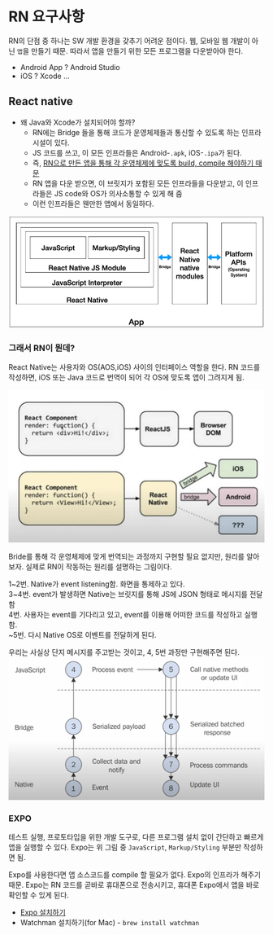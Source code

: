 # RN 요구사항

RN의 단점 중 하나는 SW 개발 환경을 갖추기 어려운 점이다.
웹, 모바일 웹 개발이 아닌 `앱`을 만들기 때문. 따라서 앱을 만들기 위한 모든 프로그램을 다운받아야 한다.
- Android App ? Android Studio
- iOS ? Xcode ...

## React native
- 왜 Java와 Xcode가 설치되어야 할까?
  - RN에는 Bridge 들을 통해 코드가 운영체제들과 통신할 수 있도록 하는 인프라시설이 있다.
  - JS 코드를 쓰고, 이 모든 인프라들은 Android-`.apk`, iOS-`.ipa`가 된다.
  - 즉, <U>RN으로 만든 앱을 통해 각 운영체제에 맞도록 build, compile 해야하기 때문</U>
  - RN 앱을 다운 받으면, 이 브릿지가 포함된 모든 인프라들을 다운받고, 이 인프라들은 JS code와 OS가 의사소통할 수 있게 해 줌
  - 이런 인프라들은 웬만한 앱에서 동일하다.

![](images/image_rn.png)

### 그래서 RN이 뭔데?
React Native는 사용자와 OS(AOS,iOS) 사이의 인터페이스 역할을 한다.
RN 코드를 작성하면, iOS 또는 Java 코드로 번역이 되어 각 OS에 맞도록 앱이 그려지게 됨.

![](images/image_rn_2.png)

Bride를 통해 각 운영체제에 맞게 번역되는 과정까지 구현할 필요 없지만, 원리를 알아보자.
실제로 RN이 작동하는 원리를 설명하는 그림이다.

1~2번. Native가 event listening함. 화면을 통제하고 있다. <br>
3~4번. event가 발생하면 Native는 브릿지를 통해 JS에 JSON 형태로 메시지를 전달함 <br>
4번. 사용자는 event를 기다리고 있고, event를 이용해 어떠한 코드를 작성하고 실행함.<br>
~5번. 다시 Native OS로 이벤트를 전달하게 된다. 

우리는 사실상 단지 메시지를 주고받는 것이고, 4, 5번 과정만 구현해주면 된다.
![](images/image_rn_3.png)


### EXPO
테스트 실행, 프로토타입을 위한 개발 도구로, 다른 프로그램 설치 없이 간단하고 빠르게 앱을 실행할 수 있다.
Expo는 위 그림 중 `JavaScript`, `Markup/Styling` 부분만 작성하면 됨.

Expo를 사용한다면 앱 소스코드를 compile 할 필요가 없다. Expo의 인프라가 해주기 때문.
Expo는 RN 코드를 곧바로 휴대폰으로 전송시키고, 휴대폰 Expo에서 앱을 바로 확인할 수 있게 된다. 
- [Expo 설치하기](https://expo.dev/tools)
- Watchman 설치하기(for Mac) - `brew install watchman`



